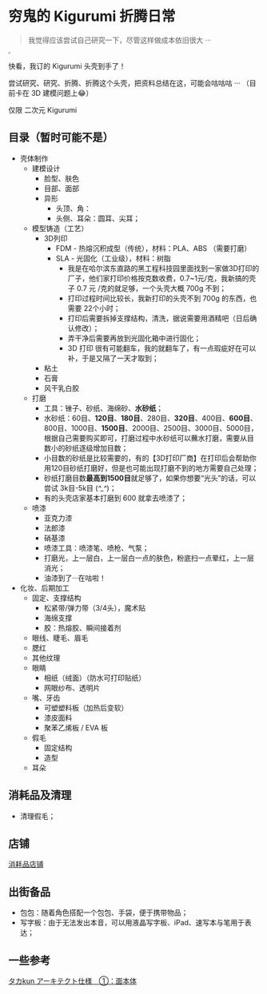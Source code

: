 # 穷鬼的 Kigurumi 折腾日常

> 我觉得应该尝试自己研究一下，尽管这样做成本依旧很大 ··· 

<img src="https://i.loli.net/2020/11/01/x6oUIE4iLSZQWNz.jpg" style="zoom: 25%;" />

快看，我订的 Kigurumi 头壳到手了！

尝试研究、研究、折腾、折腾这个头壳，把资料总结在这，可能会咕咕咕 ··· （目前卡在 3D 建模问题上😂）

仅限 二次元 Kigurumi



## 目录（暂时可能不是）

- 壳体制作
  - 建模设计
    - 脸型、肤色
    - 目部、面部
    - 异形
      - 头顶、角：
      - 头侧、耳朵：圆耳、尖耳；
  - 模型铸造（工艺）
    - 3D列印
      - FDM - 热熔沉积成型（传统），材料：PLA、ABS （需要打磨）
      - SLA - 光固化（工业级），材料：树脂
        - 我是在哈尔滨东直路的黑工程科技园里面找到一家做3D打印的厂子，他们家打印价格按克数收费，0.7~1元/克，我新搞的壳子 0.7 元 /克的就足够，一个头壳大概 700g 不到；
        - 打印过程时间比较长，我新打印的头壳不到 700g 的东西，也需要 22个小时；
        - 打印后需要拆掉支撑结构，清洗，据说需要用酒精吧（日后确认修改）；
        - 弄干净后需要再放到光固化箱中进行固化；
        - 3D 打印 很有可能翻车，我的就翻车了，有一点瑕疵好在可以补，于是又隔了一天才取到；
    - 粘土
    - 石膏
    - 风干乳白胶
  - 打磨
    - 工具：锉子、砂纸、海绵砂、**水砂纸**；
    - 水砂纸：60目、**120目**、**180目**、280目、**320目**、400目、**600目**、800目、1000目、**1500目**、2000目、2500目、3000目、5000目，根据自己需要购买即可，打磨过程中水砂纸可以蘸水打磨，需要从目数小的砂纸逐级增加目数；
    - 小目数的砂纸是比较需要的，有的【3D打印厂商】在打印后会帮助你用120目砂纸打磨好，但是也可能出现打磨不到的地方需要自己处理；
    - 砂纸打磨目数**最高到1500目**就足够了，如果你想要“光头”的话，可以尝试 3k目-5k目 (*^_^*)；
    - 有的头壳店家基本打磨到 600 就拿去喷漆了；
  - 喷漆
    - 亚克力漆
    - 法郎漆
    - 硝基漆
    - 喷漆工具：喷漆笔、喷枪、气泵；
    - 打磨光，上一层白，上一层白一点的肤色，粉底扫一点晕红，上一层消光；
    - 油漆到了···在咕啦！
- 化妆、后期加工
  - 固定、支撑结构
    - 松紧带/弹力带（3/4头），魔术贴
    - 海绵支撑
    - 胶：热熔胶、瞬间接着剂
  - 眼线、睫毛、眉毛
  - 腮红
  - 其他纹理
  - 眼睛
    - 相纸（绒面）（防水可打印贴纸）
    - 网眼纱布、透明片
  - 嘴、牙齿
    - 可塑塑料板（加热后变软）
    - 漆皮面料
    - 聚苯乙烯板 / EVA 板
  - 假毛
    - 固定结构
    - 造型
  - 耳朵

## 消耗品及清理
- 清理假毛；

## 店铺
[消耗品店铺](./SHOP.md)

## 出街备品
- 包包：随着角色搭配一个包包、手袋，便于携带物品；
- 写字板：由于无法发出本音，可以用液晶写字板、iPad、速写本与笔用于表达；

## 一些参考

[タカkun アーキテクト仕様　①：面本体](https://twitter.com/Taka_kun_0121/status/1342838209609232384)
